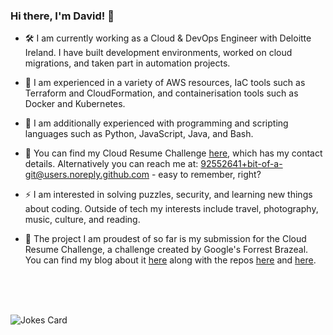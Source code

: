 ### Hi there, I'm David! 👋

- 🛠️ I am currently working as a Cloud & DevOps Engineer with Deloitte Ireland. I have built development environments, worked on cloud migrations, and taken part in automation projects.

- 🚀 I am experienced in a variety of AWS resources, IaC tools such as Terraform and CloudFormation, and containerisation tools such as Docker and Kubernetes.

- 🌠 I am additionally experienced with programming and scripting languages such as Python, JavaScript, Java, and Bash.

- 🎯 You can find my Cloud Resume Challenge [here](https://www.davidoconnor.me), which has my contact details. Alternatively you can reach me at: 92552641+bit-of-a-git@users.noreply.github.com - easy to remember, right?

- ⚡ I am interested in solving puzzles, security, and learning new things about coding. Outside of tech my interests include travel, photography, music, culture, and reading.

- 🌱 The project I am proudest of so far is my submission for the Cloud Resume Challenge, a challenge created by Google's Forrest Brazeal. You can find my blog about it [here](https://dev.to/bit-of-a-git/a-security-focused-cloud-resume-challenge-16aa) along with the repos [here](https://github.com/bit-of-a-git/cloud-resume-challenge-back-end) and [here](https://github.com/bit-of-a-git/cloud-resume-challenge-front-end).
<br>
<br>
<br>

![Jokes Card](https://readme-jokes.vercel.app/api?hideBorder)
